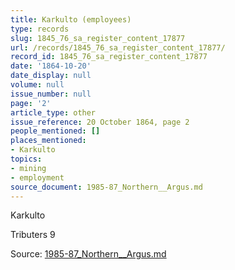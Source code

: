 ```yaml
---
title: Karkulto (employees)
type: records
slug: 1845_76_sa_register_content_17877
url: /records/1845_76_sa_register_content_17877/
record_id: 1845_76_sa_register_content_17877
date: '1864-10-20'
date_display: null
volume: null
issue_number: null
page: '2'
article_type: other
issue_reference: 20 October 1864, page 2
people_mentioned: []
places_mentioned:
- Karkulto
topics:
- mining
- employment
source_document: 1985-87_Northern__Argus.md
---
```


Karkulto

Tributers	9

Source: [1985-87_Northern__Argus.md](/downloads/markdown/1985-87_Northern__Argus.md)
